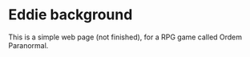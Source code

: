 # Eddie background

This is a simple web page (not finished), for a RPG game called Ordem Paranormal.
